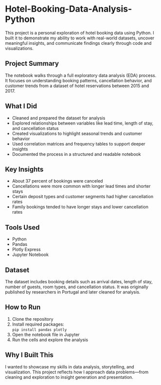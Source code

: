 # Hotel-Booking-Data-Analysis-Python

This project is a personal exploration of hotel booking data using Python. I built it to demonstrate my ability to work with real-world datasets, uncover meaningful insights, and communicate findings clearly through code and visualizations.

## Project Summary

The notebook walks through a full exploratory data analysis (EDA) process. It focuses on understanding booking patterns, cancellation behavior, and customer trends from a dataset of hotel reservations between 2015 and 2017.

## What I Did

- Cleaned and prepared the dataset for analysis
- Explored relationships between variables like lead time, length of stay, and cancellation status
- Created visualizations to highlight seasonal trends and customer behavior
- Used correlation matrices and frequency tables to support deeper insights
- Documented the process in a structured and readable notebook

## Key Insights

- About 37 percent of bookings were canceled
- Cancellations were more common with longer lead times and shorter stays
- Certain deposit types and customer segments had higher cancellation rates
- Family bookings tended to have longer stays and lower cancellation rates

## Tools Used

- Python
- Pandas
- Plotly Express
- Jupyter Notebook

## Dataset

The dataset includes booking details such as arrival dates, length of stay, number of guests, room types, and cancellation status. It was originally published by researchers in Portugal and later cleaned for analysis.

## How to Run

1. Clone the repository  
2. Install required packages:  
   `pip install pandas plotly`  
3. Open the notebook file in Jupyter  
4. Run the cells and explore the analysis

## Why I Built This

I wanted to showcase my skills in data analysis, storytelling, and visualization. This project reflects how I approach data problems—from cleaning and exploration to insight generation and presentation.

